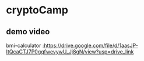 # cryptoCamp
## demo video  
bmi-calculator :https://drive.google.com/file/d/1aasJP-ItQcaCTJ7P0gqfwevywU_Jj8gN/view?usp=drive_link
